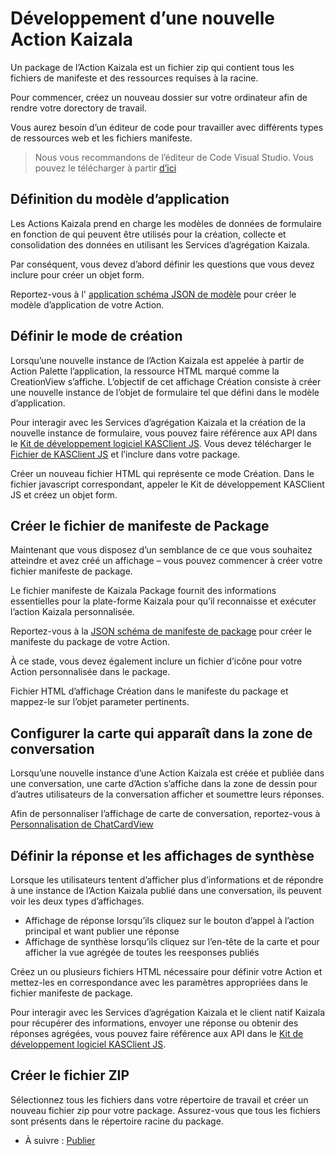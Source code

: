 # <a name="developing-a-new-kaizala-action"></a>Développement d’une nouvelle Action Kaizala

Un package de l’Action Kaizala est un fichier zip qui contient tous les fichiers de manifeste et des ressources requises à la racine.

Pour commencer, créez un nouveau dossier sur votre ordinateur afin de rendre votre dorectory de travail.

Vous aurez besoin d’un éditeur de code pour travailler avec différents types de ressources web et les fichiers manifeste.

>   Nous vous recommandons de l’éditeur de Code Visual Studio. Vous pouvez le télécharger à partir [d’ici](https://code.visualstudio.com/)

## <a name="defining-the-app-model"></a>Définition du modèle d’application

Les Actions Kaizala prend en charge les modèles de données de formulaire en fonction de qui peuvent être utilisés pour la création, collecte et consolidation des données en utilisant les Services d’agrégation Kaizala.

Par conséquent, vous devez d’abord définir les questions que vous devez inclure pour créer un objet form.

Reportez-vous à l' [application schéma JSON de modèle](appModel_schema.md) pour créer le modèle d’application de votre Action.

## <a name="define-the-creation-view"></a>Définir le mode de création

Lorsqu’une nouvelle instance de l’Action Kaizala est appelée à partir de Action Palette l’application, la ressource HTML marqué comme la CreationView s’affiche. L’objectif de cet affichage Création consiste à créer une nouvelle instance de l’objet de formulaire tel que défini dans le modèle d’application. 

Pour interagir avec les Services d’agrégation Kaizala et la création de la nouvelle instance de formulaire, vous pouvez faire référence aux API dans le [Kit de développement logiciel KASClient JS](KASClient/README.md). Vous devez télécharger le [Fichier de KASClient JS](https://manage.kaiza.la/MiniApps/DownloadSDK) et l’inclure dans votre package.

Créer un nouveau fichier HTML qui représente ce mode Création. Dans le fichier javascript correspondant, appeler le Kit de développement KASClient JS et créez un objet form.

## <a name="create-the-package-manifest-file"></a>Créer le fichier de manifeste de Package

Maintenant que vous disposez d’un semblance de ce que vous souhaitez atteindre et avez créé un affichage – vous pouvez commencer à créer votre fichier manifeste de package.

Le fichier manifeste de Kaizala Package fournit des informations essentielles pour la plate-forme Kaizala pour qu’il reconnaisse et exécuter l’action Kaizala personnalisée.

Reportez-vous à la [JSON schéma de manifeste de package](package_manifest_schema.md) pour créer le manifeste du package de votre Action.

À ce stade, vous devez également inclure un fichier d’icône pour votre Action personnalisée dans le package.

Fichier HTML d’affichage Création dans le manifeste du package et mappez-le sur l’objet parameter pertinents.

## <a name="configure-the-card-that-appears-on-the-conversation-canvas"></a>Configurer la carte qui apparaît dans la zone de conversation

Lorsqu’une nouvelle instance d’une Action Kaizala est créée et publiée dans une conversation, une carte d’Action s’affiche dans la zone de dessin pour d’autres utilisateurs de la conversation afficher et soumettre leurs réponses.

Afin de personnaliser l’affichage de carte de conversation, reportez-vous à [Personnalisation de ChatCardView](ChatCanvasCardView.md) 
## <a name="define-the-response--summary-views"></a>Définir la réponse et les affichages de synthèse

Lorsque les utilisateurs tentent d’afficher plus d’informations et de répondre à une instance de l’Action Kaizala publié dans une conversation, ils peuvent voir les deux types d’affichages.
*   Affichage de réponse lorsqu’ils cliquez sur le bouton d’appel à l’action principal et want publier une réponse
*   Affichage de synthèse lorsqu’ils cliquez sur l’en-tête de la carte et pour afficher la vue agrégée de toutes les reesponses publiés

Créez un ou plusieurs fichiers HTML nécessaire pour définir votre Action et mettez-les en correspondance avec les paramètres appropriées dans le fichier manifeste de package.

Pour interagir avec les Services d’agrégation Kaizala et le client natif Kaizala pour récupérer des informations, envoyer une réponse ou obtenir des réponses agrégées, vous pouvez faire référence aux API dans le [Kit de développement logiciel KASClient JS](KASClient/README.md).


## <a name="create-the-zip-file"></a>Créer le fichier ZIP

Sélectionnez tous les fichiers dans votre répertoire de travail et créer un nouveau fichier zip pour votre package. Assurez-vous que tous les fichiers sont présents dans le répertoire racine du package.

*   À suivre : [Publier](publish.md)
